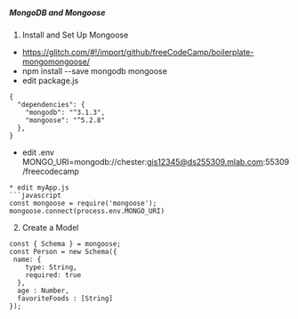 ##### MongoDB and Mongoose 
1. Install and Set Up Mongoose
* https://glitch.com/#!/import/github/freeCodeCamp/boilerplate-mongomongoose/
* npm install --save mongodb mongoose
* edit package.js
```
{
  "dependencies": {
    "mongodb": "^3.1.3",
    "mongoose": "^5.2.8"
  },
}
```
* edit .env
MONGO_URI=mongodb://chester:gis12345@ds255309.mlab.com:55309/freecodecamp
```
* edit myApp.js
```javascript
const mongoose = require('mongoose');
mongoose.connect(process.env.MONGO_URI)
```
2. Create a Model
```
const { Schema } = mongoose;
const Person = new Schema({
 name: {
    type: String,
    required: true
  },
  age : Number,
  favoriteFoods : [String]
});
```
